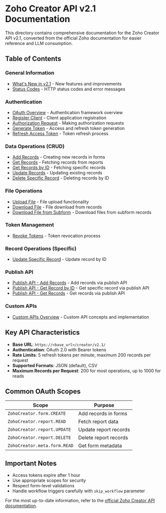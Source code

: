 # Zoho Creator API v2.1 Documentation

This directory contains comprehensive documentation for the Zoho Creator API v2.1, converted from the official Zoho documentation for easier reference and LLM consumption.

## Table of Contents

### General Information
- [What's New in v2.1](whats-new-v2.1.md) - New features and improvements
- [Status Codes](status-codes.md) - HTTP status codes and error messages

### Authentication
- [OAuth Overview](oauth-overview.md) - Authentication framework overview
- [Register Client](register-client.md) - Client application registration
- [Authorization Request](authorization-request.md) - Making authorization requests
- [Generate Token](generate-token.md) - Access and refresh token generation
- [Refresh Access Token](refresh-access-token.md) - Token refresh process

### Data Operations (CRUD)
- [Add Records](add-records.md) - Creating new records in forms
- [Get Records](get-records.md) - Fetching records from reports
- [Get Records by ID](get-records-by-id.md) - Fetching specific records
- [Update Records](update-records.md) - Updating existing records
- [Delete Specific Record](delete-specific-record.md) - Deleting records by ID

### File Operations
- [Upload File](upload-file.md) - File upload functionality
- [Download File](download-file.md) - File download from records
- [Download File from Subform](download-file-from-subform.md) - Download files from subform records

### Token Management
- [Revoke Tokens](revoke-tokens.md) - Token revocation process

### Record Operations (Specific)
- [Update Specific Record](update-specific-record.md) - Update record by ID

### Publish API
- [Publish API - Add Records](publish-api-add-records.md) - Add records via publish API
- [Publish API - Get Record by ID](publish-api-get-record-by-id.md) - Get specific record via publish API
- [Publish API - Get Records](publish-api-get-records.md) - Get records via publish API

### Custom APIs
- [Custom APIs Overview](custom-apis-overview.md) - Custom API concepts and implementation

## Key API Characteristics

- **Base URL**: `https://<base_url>/creator/v2.1/`
- **Authentication**: OAuth 2.0 with Bearer tokens
- **Rate Limits**: 5 refresh tokens per minute, maximum 200 records per request
- **Supported Formats**: JSON (default), CSV
- **Maximum Records per Request**: 200 for most operations, up to 1000 for reads

## Common OAuth Scopes

| Scope | Purpose |
|-------|---------|
| `ZohoCreator.form.CREATE` | Add records in forms |
| `ZohoCreator.report.READ` | Fetch report data |
| `ZohoCreator.report.UPDATE` | Update report records |
| `ZohoCreator.report.DELETE` | Delete report records |
| `ZohoCreator.meta.form.READ` | Get form metadata |

## Important Notes

- Access tokens expire after 1 hour
- Use appropriate scopes for security
- Respect form-level validations
- Handle workflow triggers carefully with `skip_workflow` parameter

For the most up-to-date information, refer to the [official Zoho Creator API documentation](https://www.zoho.com/creator/help/api/v2.1/).